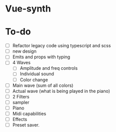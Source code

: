 # Vue-synth

# To-do

- [ ] Refactor legacy code using typescript and scss
- [ ] new design
- [ ] Emits and props with typing
- [ ] 4 Waves
  - [ ] Amplitude and freq controls
  - [ ] Individual sound
  - [ ] Color change
- [ ] Main wave (sum of all colors)
- [ ] Actual wave (what is being played in the piano)
- [ ] 2 Filters
- [ ] sampler
- [ ] Piano
- [ ] Midi capabilities
- [ ] Effects
- [ ] Preset saver.
